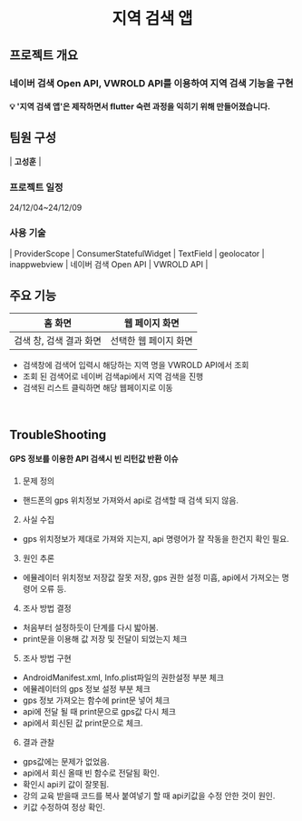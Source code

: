 <h1  align="center">
<p  align="center">지역 검색 앱

</h1>
</p>

## 프로젝트 개요

### 네이버 검색 Open API, VWROLD API를 이용하여 지역 검색 기능을 구현

#### 💡 '지역 검색 앱'은 제작하면서 flutter 숙련 과정을 익히기 위해 만들어졌습니다.

## 팀원 구성

| **고성훈** |

### 프로젝트 일정

24/12/04~24/12/09

### 사용 기술

| ProviderScope | ConsumerStatefulWidget | TextField | geolocator | inappwebview | 네이버 검색 Open API | VWROLD API |

## 주요 기능

| 홈 화면                 | 웹 페이지 화면        |
| ----------------------- | --------------------- |
| 검색 창, 검색 결과 화면 | 선택한 웹 페이지 화면 |

- 검색창에 검색어 입력시 해당하는 지역 명을 VWROLD API에서 조회
- 조회 된 검색어로 네이버 검색api에서 지역 검색을 진행
- 검색된 리스트 클릭하면 해당 웹페이지로 이동

<br/>

## TroubleShooting

#### GPS 정보를 이용한 API 검색시 빈 리턴값 반환 이슈

1. 문제 정의

- 핸드폰의 gps 위치정보 가져와서 api로 검색할 때 검색 되지 않음.

2. 사실 수집

- gps 위치정보가 제대로 가져와 지는지, api 명령어가 잘 작동을 한건지 확인 필요.

3. 원인 추론

- 에뮬레이터 위치정보 저장값 잘못 저장, gps 권한 설정 미흡, api에서 가져오는 명령어 오류 등.

4. 조사 방법 결정

- 처음부터 설정하듯이 단계를 다시 밟아봄.
- print문을 이용해 값 저장 및 전달이 되었는지 체크

5. 조사 방법 구현

- AndroidManifest.xml, Info.plist파일의 권한설정 부분 체크
- 에뮬레이터의 gps 정보 설정 부분 체크
- gps 정보 가져오는 함수에 print문 넣어 체크
- api에 전달 될 때 print문으로 gps값 다시 체크
- api에서 회신된 값 print문으로 체크.

6. 결과 관찰

- gps값에는 문제가 없었음.
- api에서 회신 올때 빈 함수로 전달됨 확인.
- 확인시 api키 값이 잘못됨.
- 강의 교육 받을때 코드를 복사 붙여넣기 할 때 api키값을 수정 안한 것이 원인.
- 키값 수정하여 정상 확인.
